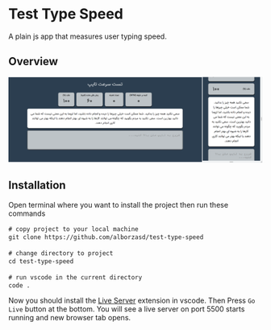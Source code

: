 # Test Type Speed

A plain js app that measures user typing speed.

## Overview
![high screen width](./assets/screenshots/screenshot-03.png)


## Installation
Open terminal where you want to install the project then run these commands
```
# copy project to your local machine
git clone https://github.com/alborzasd/test-type-speed

# change directory to project
cd test-type-speed

# run vscode in the current directory
code .
```
Now you should install the [Live Server](https://marketplace.visualstudio.com/items?itemName=ritwickdey.LiveServer) extension in vscode.
Then Press `Go Live` button at the bottom. You will see a live server on port 5500 starts running and new browser tab opens.